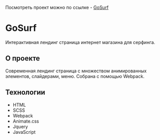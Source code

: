 Посмотреть проект можно по ссылке - [GoSurf](https://ashenfox.github.io/gosurf/)

# GoSurf

Интерактивная лендинг страница интернет магазина для серфинга.

## О проекте

Современная лендинг страница с множеством анимированных элементов, слайдерами, меню. Собрана с помощью Webpack.

## Технологии

- HTML
- SCSS
- Webpack
- Animate.css
- Jquery
- JavaScript
